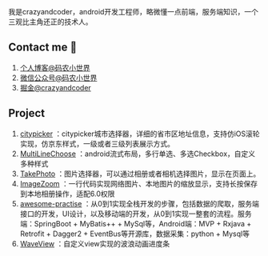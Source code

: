 

我是crazyandcoder，android开发工程师，略微懂一点前端，服务端知识，一个三观比主角还正的技术人。

## Contact me 📱

1. [个人博客@码农小世界](https://crazyandcoder.work/)
2. [微信公众号@码农小世界](https://www.yuque.com/crazyandcoder/vv3vp0/uh615g) 
3. [掘金@crazyandcoder](https://juejin.cn/user/2594503168892711) 


## Project

1. [citypicker](https://github.com/crazyandcoder/citypicker) ：citypicker城市选择器，详细的省市区地址信息，支持仿iOS滚轮实现，仿京东样式，一级或者三级列表展示方式。
2. [MultiLineChoose](https://github.com/crazyandcoder/MultiLineChoose) ：android流式布局，多行单选、多选Checkbox，自定义多种样式
3. [TakePhoto](https://github.com/crazyandcoder/TakePhoto) ：图片选择器，可以通过相册或者相机选择图片，显示在页面上。
4. [ImageZoom](https://github.com/crazyandcoder/ImageZoom) ：一行代码实现网络图片、本地图片的缩放显示，支持长按保存到本地相册操作，适配6.0权限
5. [awesome-practise](https://github.com/crazyandcoder/awesome-practise) ：从0到1实现全栈开发的步骤，包括数据的爬取，服务端接口的开发，UI设计，以及移动端的开发，从0到1实现一整套的流程。服务端：SpringBoot + MyBatis++ + MySql等，Android端：MVP + Rxjava + Retrofit + Dagger2 + EventBus等开源库，数据采集：python + Mysql等
6. [WaveView](https://github.com/crazyandcoder/WaveView) ：自定义view实现的波浪动画进度条


